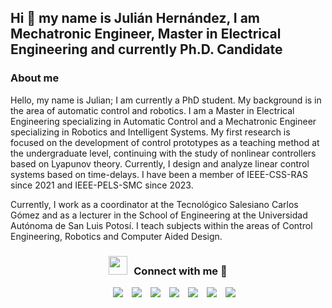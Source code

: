 ## Hi 👋 my name is Julián Hernández, I am Mechatronic Engineer, Master in Electrical Engineering and currently Ph.D. Candidate

<!--
**jhernandezg57/jhernandezg57** is a ✨ _special_ ✨ repository because its `README.md` (this file) appears on your GitHub profile.

Here are some ideas to get you started:

- 🔭 I’m currently working on ...
- 🌱 I’m currently learning ...
- 👯 I’m looking to collaborate on ...
- 🤔 I’m looking for help with ...
- 💬 Ask me about ...
- 📫 How to reach me: ...
- 😄 Pronouns: ...
- ⚡ Fun fact: ...
-->
<p align="center">

### About me

Hello, my name is Julian; I am currently a PhD student. My background is in the area of automatic control and robotics. I am a Master in Electrical Engineering specializing in Automatic Control and a Mechatronic Engineer specializing in Robotics and Intelligent Systems. My first research is focused on the development of control prototypes as a teaching method at the undergraduate level, continuing with the study of nonlinear controllers based on Lyapunov theory. Currently, I design and analyze linear control systems based on time-delays. I have been a member of IEEE-CSS-RAS since 2021 and IEEE-PELS-SMC since 2023.

Currently, I work as a coordinator at the Tecnológico Salesiano Carlos Gómez and as a lecturer in the School of Engineering at the Universidad Autónoma de San Luis Potosí. I teach subjects within the areas of Control Engineering, Robotics and Computer Aided Design.

<h3 align="center" > <img src="https://media.giphy.com/media/iY8CRBdQXODJSCERIr/giphy.gif" width="30" height="30" style="margin-right: 10px;">Connect with me 🤝 </h3>

<!--
<p align="center">

 <div align="center"  class="icons-social" style="margin-left: 10px;">
        <a style="margin-left: 10px;"  target="_blank" href="https://www.linkedin.com/in/jhernandezg/">
			<img src="https://img.icons8.com/doodle/40/000000/linkedin--v2.png"></a>
        <a style="margin-left: 10px;" target="_blank" href="https://instagram.com/jhernandezg_">
			<img src="https://img.icons8.com/doodle/40/000000/instagram-new--v2.png"></a>
		<a style="margin-left: 10px;" target="_blank" href="https://twitter.com/jhernandezg_">
			<img src="https://img.icons8.com/doodle/1x/twitter-squared--v2.png" ></a>
		<a style="margin-left: 10px;" target="_blank" href="https://www.youtube.com/channel/UChldlkqgrEYJ744Xz8wBcWQ">
				<img src="https://img.icons8.com/doodle/1x/youtube--v2.png" ></a>
      </div>

</p>
-->
<p align="center">

 <div align="center"  class="icons-social" style="margin-left: 10px;">
    <a style="margin-left: 10px;"  target="_blank" href="https://www.linkedin.com/in/jhernandezg/">
	<img src="https://img.icons8.com/?size=50&id=wjmIz86BWbyf&format=png&color=000000"></a>
    <a style="margin-left: 10px;" target="_blank" href="https://instagram.com/jhernandezg_">
	<img src="https://img.icons8.com/?size=50&id=ZRiAFreol5mE&format=png&color=000000"></a>
    <a style="margin-left: 10px;" target="_blank" href="https://twitter.com/jhernandezg_">
	<img src="https://img.icons8.com/?size=50&id=ClbD5JTFM7FA&format=png&color=000000" ></a>
    <a style="margin-left: 10px;" target="_blank" href="https://www.youtube.com/channel/UChldlkqgrEYJ744Xz8wBcWQ">
	<img src="https://img.icons8.com/?size=50&id=19318&format=png&color=000000" ></a>
    <a style="margin-left: 10px;" target="_blank" href="https://orcid.org/0000-0001-7833-739X">
	<img src="https://img.icons8.com/?size=50&id=ve6L0KkSotok&format=png&color=000000" ></a>
   <a style="margin-left: 10px;" target="_blank" href="https://www.researchgate.net/profile/Julian-Alejandro-Hernandez-Gallardo">
	<img src="https://img.icons8.com/?size=40&id=6vIfovl5jSWI&format=png&color=000000" ></a>
   <a style="margin-left: 10px;" target="_blank" href="https://sites.google.com/view/jhernandezg">
	<img src="https://img.icons8.com/?size=50&id=Jan95WujfAel&format=png&color=000000" ></a>
    </div>

</p>
